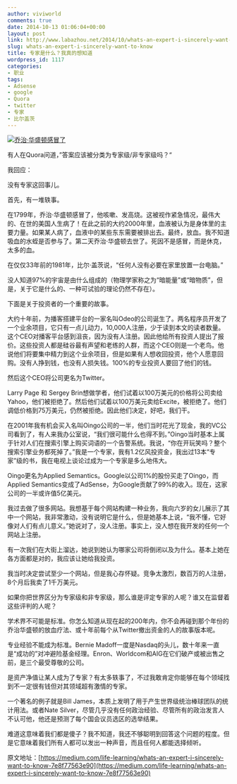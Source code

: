 ```yaml
---
author: viviworld
comments: true
date: 2014-10-13 01:06:04+00:00
layout: post
link: http://www.labazhou.net/2014/10/whats-an-expert-i-sincerely-want-to-know/
slug: whats-an-expert-i-sincerely-want-to-know
title: 专家是什么？我真的想知道
wordpress_id: 1117
categories:
- 职业
tags:
- Adsense
- google
- Quora
- twitter
- 专家
- 比尔盖茨
---
```


[![乔治·华盛顿感冒了](http://www.labazhou.net/wp-content/uploads/2014/10/George-Washington-caught-a-cold.jpg)](http://www.labazhou.net/wp-content/uploads/2014/10/George-Washington-caught-a-cold.jpg)

有人在Quora问道，”答案应该被分类为专家级/非专家级吗？“

我回应：

没有专家这回事儿。

首先，有一堆轶事。

在1799年，乔治·华盛顿感冒了，他咳嗽、发高烧。这被视作紧急情况，最伟大的、在世的美国人生病了！在此之前的大约2000年里，血液被认为是身体里的主要力量。如果某人病了，血液中的某些东东需要被排出去。最终，放血。我不知道吸血的水蛭是否参与了。第二天乔治·华盛顿去世了。死因不是感冒，而是休克，太多的血。

在仅仅33年前的1981年，比尔·盖茨说，“任何人没有必要在家里放置一台电脑。”

没人知道97%的宇宙是由什么组成的（物理学家称之为“暗能量”或“暗物质”，但是，关于它是什么的、一种可试验的理论仍然不存在）。

下面是关于投资者的一个重要的故事。

大约十年前，为播客搭建平台的一家名叫Odeo的公司诞生了。两名程序员开发了一个业余项目，它只有一点儿动力，10,000人注册，少于读到本文的读者数量。这个CEO对播客平台感到沮丧，因为没有人注册。因此他给所有投资人提出了报价。这些投资人都是硅谷最有声望和老练的人群，而这个CEO则是一个老鸟。他说他们将要集中精力到这个业余项目，但是如果有人想收回投资，他个人愿意回购。没有人挣到钱，也没有人损失钱。100%的专业投资人要回了他们的钱。

然后这个CEO将公司更名为Twitter。

Larry Page 和 Sergey Brin想做学者，他们试着以100万美元的价格将公司卖给Yahoo，他们被拒绝了。然后他们试着以100万美元卖给Excite，被拒绝了。他们调低价格到75万美元，仍然被拒绝。因此他们决定，好吧，我们干。

在2001年我有机会买入名叫Oingo公司的一半，他们当时花光了现金，我的VC公司看到了，有人来我办公室说，“我们很可能什么也得不到。”Oingo当时基本上属于针对人们在搜索引擎上购买词语的一个告警系统。我说，“你在开玩笑吗？整个搜索引擎业务都死掉了。”我是一个专家，我有1.2亿风投资金，我出过13本“专家”级的书，我在电视上谈论过成为一个专家是多么地伟大。

Oingo更名为Applied Semantics。Google以公司1%的股份买走了Oingo，而Applied Semantics变成了AdSense，为Google贡献了99%的收入。现在，这家公司的一半或许值5亿美元。

我过去做了很多网站。我想基于每个网站构建一种业务，我向六岁的女儿展示了其中一个网站，我非常激动，没有说明它是什么，但是她基本上说，“我不懂，它好像对人们有点儿意义。”她说对了，没人注册。事实上，没人想在我开发的任何一个网站上注册。

有一次我们在大街上溜达，她说到她认为哪家公司将倒闭以及为什么。基本上她在各方面都是对的，我应该让她给我投资。

我当时决定尝试至少一个网站，但是我心存怀疑。竞争太激烈，数百万的人注册，8个月后我卖了1千万美元。

如果你把世界区分为专家级和非专家级，那么谁是评定专家的人呢？谁又在监督着这些评判的人呢？

学术界不可能是标准。你怎么知道从现在起的200年内，你不会再碰到那个年份的乔治华盛顿的放血疗法、或十年前每个从Twitter撤出资金的人的故事版本呢。

专业经验不能成为标准。Bernie Madoff一度是Nasdaq的头儿，数十年来一直是“成功的”对冲避险基金经理。Enron、Worldcom和AIG在它们破产或被出售之前，是三个最受尊敬的公司。

是资产净值让某人成为了专家？有太多轶事了，不过我敢肯定你能够在每个领域找到不一定很有钱但对其领域超有激情的专家。

一个著名的例子就是Bill James，本质上发明了用于产生世界级统治棒球团队的统计用法。或者Nate Silver，尽管几乎没有任何政治经验、尽管所有的政治发言人不认可他，他还是预测了每个国会议员选区的选举结果。

难道这意味着我们都是傻子？我不知道，我还不够聪明到回答这个问题的程度。但是它意味着我们所有人都可以发出一种声音，而且任何人都能选择倾听。

原文地址：[https://medium.com/life-learning/whats-an-expert-i-sincerely-want-to-know-7e8f77563e90](https://medium.com/life-learning/whats-an-expert-i-sincerely-want-to-know-7e8f77563e90)
